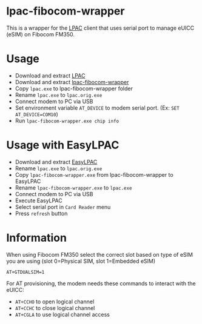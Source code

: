 # lpac-fibocom-wrapper
This is a wrapper for the [LPAC](https://github.com/estkme-group/lpac) client that uses serial port to manage eUICC (eSIM) on Fibocom FM350.

# Usage
- Download and extract [LPAC](https://github.com/estkme-group/lpac/releases)
- Download and extract [lpac-fibocom-wrapper](https://github.com/prusa-dev/lpac-fibocom-wrapper/releases)
- Copy `lpac.exe` to lpac-fibocom-wrapper folder
- Rename `lpac.exe` to `lpac.orig.exe`
- Connect modem to PC via USB
- Set environment variable `AT_DEVICE` to modem serial port. (Ex: `SET AT_DEVICE=COM10`)
- Run `lpac-fibocom-wrapper.exe chip info`

# Usage with EasyLPAC
- Download and extract [EasyLPAC](https://github.com/creamlike1024/EasyLPAC/releases)
- Rename `lpac.exe` to `lpac.orig.exe`
- Copy `lpac-fibocom-wrapper.exe` from lpac-fibocom-wrapper to EasyLPAC
- Rename `lpac-fibocom-wrapper.exe` to `lpac.exe`
- Connect modem to PC via USB
- Execute EasyLPAC
- Select serial port in `Card Reader` menu
- Press `refresh` button

# Information
When using Fibocom FM350 select the correct slot based on type of eSIM you are using (slot 0=Physical SIM, slot 1=Embedded eSIM) 
```
AT+GTDUALSIM=1
```

For AT provisioning, the modem needs these commands to interact with the eUICC:

- `AT+CCHO` to open logical channel
- `AT+CCHC` to close logical channel
- `AT+CGLA` to use logical channel access
